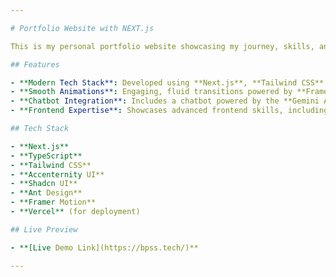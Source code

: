 ```yaml
---

# Portfolio Website with NEXT.js

This is my personal portfolio website showcasing my journey, skills, and projects. The website is built with modern web technologies to provide a smooth, interactive experience while demonstrating my proficiency in frontend development using Next.js, TypeScript, and Tailwind CSS.

## Features

- **Modern Tech Stack**: Developed using **Next.js**, **Tailwind CSS**, **Accenternity UI**, and **Ant Design**.
- **Smooth Animations**: Engaging, fluid transitions powered by **Framer Motion**.
- **Chatbot Integration**: Includes a chatbot powered by the **Gemini API** that answers questions about me directly.
- **Frontend Expertise**: Showcases advanced frontend skills, including **Next.js** client-side components, responsive design, and performance optimization.

## Tech Stack

- **Next.js**
- **TypeScript**
- **Tailwind CSS**
- **Accenternity UI**
- **Shadcn UI**
- **Ant Design**
- **Framer Motion**
- **Vercel** (for deployment)

## Live Preview

- **[Live Demo Link](https://bpss.tech/)**

---
```

